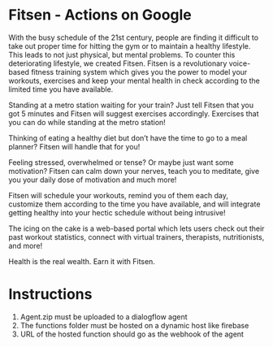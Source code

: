 # Fitsen - Actions on Google

With the busy schedule of the 21st century, people are finding it difficult to take out proper time for hitting the gym or to maintain a healthy lifestyle. This leads to not just physical, but mental problems. To counter this deteriorating lifestyle, we created Fitsen. Fitsen is a revolutionary voice-based fitness training system which gives you the power to model your workouts, exercises and keep your mental health in check according to the limited time you have available. 

Standing at a metro station waiting for your train? Just tell Fitsen that you got 5 minutes and Fitsen will suggest exercises accordingly. Exercises that you can do while standing at the metro station!

Thinking of eating a healthy diet but don’t have the time to go to a meal planner? Fitsen will handle that for you!

Feeling stressed, overwhelmed or tense? Or maybe just want some motivation? Fitsen can calm down your nerves, teach you to meditate, give you your daily dose of motivation and much more!

Fitsen will schedule your workouts, remind you of them each day, customize them according to the time you have available, and will integrate getting healthy into your hectic schedule without being intrusive!

The icing on the cake is a web-based portal which lets users check out their past workout statistics, connect with virtual trainers, therapists, nutritionists, and more!

Health is the real wealth. Earn it with Fitsen. 

# Instructions

1. Agent.zip must be uploaded to a dialogflow agent<br/>
2. The functions folder must be hosted on a dynamic host like firebase<br/>
3. URL of the hosted function should go as the webhook of the agent

